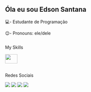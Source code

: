 ## Óla eu sou Edson Santana

💻- Estudante de Programação

😉- Pronouns: ele/dele

##

My Skills

<img align="center" height="30" width="40" src="https://cdn.jsdelivr.net/gh/devicons/devicon/icons/python/python-original.svg" />


##

Redes Sociais
<div> 

<a href="https://www.linkedin.com/in/edson-santana08" target="_blank"><img src="https://img.shields.io/badge/-LinkedIn-%230077B5?style=for-the-badge&logo=linkedin&logoColor=white" target="_blank"></a> 
<a href="https:www.instagram.com/edson.santana11/" target="_blank"><img src="https://img.shields.io/badge/-Instagram-%23E4405F?style=for-the-badge&logo=instagram&logoColor=white" target="_blank"></a>
<a href="https://www.twitch.tv/ediigamerr" target="_blank"><img src="https://img.shields.io/badge/Twitch-9146FF?style=for-the-badge&logo=twitch&logoColor=white" target="_blank"></a>
  <a href = "mailto:ninhonanet2009@gmail.com"><img src="https://img.shields.io/badge/-Gmail-%23333?style=for-the-badge&logo=gmail&logoColor=white" target="_blank"></a>



          
          
